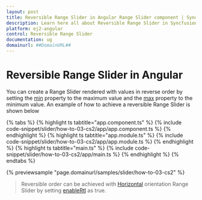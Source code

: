 ```yaml
---
layout: post
title: Reversible Range Slider in Angular Range Slider component | Syncfusion
description: Learn here all about Reversible Range Slider in Syncfusion Angular Range Slider component of Syncfusion Essential JS 2 and more.
platform: ej2-angular
control: Reversible Range Slider 
documentation: ug
domainurl: ##DomainURL##
---
```



# Reversible Range Slider in Angular

You can create a Range Slider rendered with values in reverse order by setting the [min](https://ej2.syncfusion.com/angular/documentation/api/slider#min) property to the maximum value and the [max](https://ej2.syncfusion.com/angular/documentation/api/slider#max) property to the minimum value. An example of how to achieve a reversible Range Slider is shown below

{% tabs %}
{% highlight ts tabtitle="app.component.ts" %}
{% include code-snippet/slider/how-to-03-cs2/app/app.component.ts %}
{% endhighlight %}
{% highlight ts tabtitle="app.module.ts" %}
{% include code-snippet/slider/how-to-03-cs2/app/app.module.ts %}
{% endhighlight %}
{% highlight ts tabtitle="main.ts" %}
{% include code-snippet/slider/how-to-03-cs2/app/main.ts %}
{% endhighlight %}
{% endtabs %}
  
{% previewsample "page.domainurl/samples/slider/how-to-03-cs2" %}


> Reversible order can be achieved with [Horizontal](https://helpej2.syncfusion.com/angular/documentation/api/slider/sliderOrientation/) orientation Range Slider by setting [enableRtl](https://ej2.syncfusion.com/angular/documentation/api/slider#enablertl) as true.